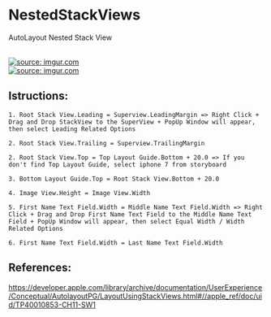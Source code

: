 # NestedStackViews
AutoLayout Nested Stack View

</br>
<a href="https://imgur.com/cp6lSyu"><img src="https://i.imgur.com/cp6lSyu.png" title="source: imgur.com" /></a>
</br>
<a href="https://imgur.com/UBSifDu"><img src="https://i.imgur.com/UBSifDu.png" title="source: imgur.com" /></a>

Istructions:
-------------
    1. Root Stack View.Leading = Superview.LeadingMargin => Right Click + Drag and Drop StackView to the SuperView + PopUp Window will appear, then select Leading Related Options

    2. Root Stack View.Trailing = Superview.TrailingMargin
    
    2. Root Stack View.Top = Top Layout Guide.Bottom + 20.0 => If you don't find Top Layout Guide, select iphone 7 from storyboard
    
    3. Bottom Layout Guide.Top = Root Stack View.Bottom + 20.0
    
    4. Image View.Height = Image View.Width
    
    5. First Name Text Field.Width = Middle Name Text Field.Width => Right Click + Drag and Drop First Name Text Field to the Middle Name Text Field + PopUp Window will appear, then select Equal Width / Width Related Options
    
    6. First Name Text Field.Width = Last Name Text Field.Width


References:
-----------
https://developer.apple.com/library/archive/documentation/UserExperience/Conceptual/AutolayoutPG/LayoutUsingStackViews.html#//apple_ref/doc/uid/TP40010853-CH11-SW1
